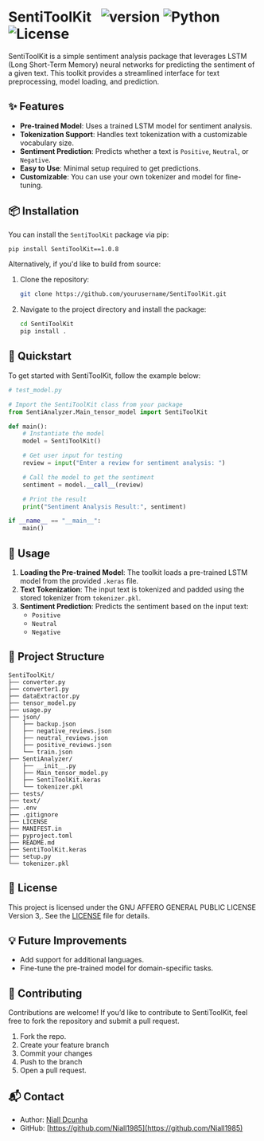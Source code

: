 
# SentiToolKit &nbsp; ![version](https://img.shields.io/badge/version-0.1.8-blue) ![Python](https://img.shields.io/badge/python-3.6%2B-brightgreen) ![License](https://img.shields.io/badge/license-GNU%20License-yellow)

SentiToolKit is a simple sentiment analysis package that leverages LSTM (Long Short-Term Memory) neural networks for predicting the sentiment of a given text. This toolkit provides a streamlined interface for text preprocessing, model loading, and prediction.

## ✨ Features

- **Pre-trained Model**: Uses a trained LSTM model for sentiment analysis.
- **Tokenization Support**: Handles text tokenization with a customizable vocabulary size.
- **Sentiment Prediction**: Predicts whether a text is `Positive`, `Neutral`, or `Negative`.
- **Easy to Use**: Minimal setup required to get predictions.
- **Customizable**: You can use your own tokenizer and model for fine-tuning.

## 📦 Installation

You can install the `SentiToolKit` package via pip:

```bash
pip install SentiToolKit==1.0.8
```

Alternatively, if you'd like to build from source:

1. Clone the repository:

    ```bash
    git clone https://github.com/yourusername/SentiToolKit.git
    ```

2. Navigate to the project directory and install the package:

    ```bash
    cd SentiToolKit
    pip install .
    ```

## 🚀 Quickstart

To get started with SentiToolKit, follow the example below:

```python
# test_model.py

# Import the SentiToolKit class from your package
from SentiAnalyzer.Main_tensor_model import SentiToolKit

def main():
    # Instantiate the model
    model = SentiToolKit()

    # Get user input for testing
    review = input("Enter a review for sentiment analysis: ")

    # Call the model to get the sentiment
    sentiment = model.__call__(review)

    # Print the result
    print("Sentiment Analysis Result:", sentiment)

if __name__ == "__main__":
    main()
```

## 🧰 Usage

1. **Loading the Pre-trained Model**: The toolkit loads a pre-trained LSTM model from the provided `.keras` file.
2. **Text Tokenization**: The input text is tokenized and padded using the stored tokenizer from `tokenizer.pkl`.
3. **Sentiment Prediction**: Predicts the sentiment based on the input text:
   - `Positive`
   - `Neutral`
   - `Negative`

## 📁 Project Structure

```
SentiToolKit/
├── converter.py                 
├── converter1.py
├── dataExtractor.py             
├── tensor_model.py              
├── usage.py                    
├── json/                        
│   ├── backup.json              
│   ├── negative_reviews.json    
│   ├── neutral_reviews.json     
│   ├── positive_reviews.json    
│   └── train.json               
├── SentiAnalyzer/               
│   ├── __init__.py              
│   ├── Main_tensor_model.py     
│   ├── SentiToolKit.keras       
│   └── tokenizer.pkl            
├── tests/                       
├── text/                        
├── .env                         
├── .gitignore                   
├── LICENSE                      
├── MANIFEST.in                  
├── pyproject.toml               
├── README.md                    
├── SentiToolKit.keras           
├── setup.py                     
└── tokenizer.pkl                

```

## 📄 License

This project is licensed under the GNU AFFERO GENERAL PUBLIC LICENSE Version 3,. See the [LICENSE](LICENSE) file for details.

## 💡 Future Improvements

- Add support for additional languages.
- Fine-tune the pre-trained model for domain-specific tasks.

## 👥 Contributing

Contributions are welcome! If you’d like to contribute to SentiToolKit, feel free to fork the repository and submit a pull request.

1. Fork the repo.
2. Create your feature branch
3. Commit your changes 
4. Push to the branch 
5. Open a pull request.

## 📬 Contact

- Author: [Niall Dcunha](mailto:dcunhaniall@gmail.com)
- GitHub: [https://github.com/Niall1985](https://github.com/Niall1985)

